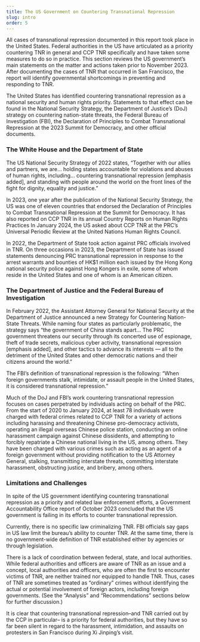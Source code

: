 ```yaml
---
title: The US Government on Countering Transnational Repression
slug: intro
order: 5
---
```


All cases of transnational repression documented in this report took place in the United States. Federal authorities in the US have articulated as a priority countering TNR in general and CCP TNR specifically and have taken some measures to do so in practice. This section reviews the US government’s main statements on the matter and actions taken prior to November 2023. After documenting the cases of TNR that occurred in San Francisco, the report will identify governmental shortcomings in preventing and responding to TNR.

The United States has identified countering transnational repression as a national security and human rights priority. Statements to that effect can be found in the National Security Strategy, the Department of Justice’s (DoJ) strategy on countering nation-state threats, the Federal Bureau of Investigation (FBI), the Declaration of Principles to Combat Transnational Repression at the 2023 Summit for Democracy, and other official documents.

### The White House and the Department of State

The US National Security Strategy of 2022 states, “Together with our allies and partners, we are… holding states accountable for violations and abuses of human rights, including… countering transnational repression [emphasis added], and standing with people around the world on the front lines of the fight for dignity, equality and justice.”

In 2023, one year after the publication of the National Security Strategy, the US was one of eleven countries that endorsed the Declaration of Principles to Combat Transnational Repression at the Summit for Democracy. It has also reported on CCP TNR in its annual Country Reports on Human Rights Practices In January 2024, the US asked about CCP TNR at the PRC’s Universal Periodic Review at the United Nations Human Rights Council.

In 2022, the Department of State took action against PRC officials involved in TNR. On three occasions in 2023, the Department of State has issued statements denouncing PRC transnational repression in response to the arrest warrants and bounties of HK$1 million each issued by the Hong Kong national security police against Hong Kongers in exile, some of whom reside in the United States and one of whom is an American citizen.


### The Department of Justice and the Federal Bureau of Investigation 
In February 2022, the Assistant Attorney General for National Security at the Department of Justice announced a new Strategy for Countering Nation-State Threats. While naming four states as particularly problematic, the strategy says “the government of China stands apart… The PRC government threatens our security through its concerted use of espionage, theft of trade secrets, malicious cyber activity, transnational repression [emphasis added], and other tactics to advance its interests — all to the detriment of the United States and other democratic nations and their citizens around the world.” 

The FBI’s definition of transnational repression is the following: “When foreign governments stalk, intimidate, or assault people in the United States, it is considered transnational repression.” 

Much of the DoJ and FBI’s work countering transnational repression focuses on cases perpetrated by individuals acting on behalf of the PRC. From the start of 2020 to January 2024, at least 78 individuals were charged with federal crimes related to CCP TNR for a variety of actions including harassing and threatening Chinese pro-democracy activists, operating an illegal overseas Chinese police station, conducting an online harassment campaign against Chinese dissidents, and attempting to forcibly repatriate a Chinese national living in the US, among others. They have been charged with various crimes such as acting as an agent of a foreign government without providing notification to the US Attorney General, stalking, transmitting interstate threats, committing interstate harassment, obstructing justice, and bribery, among others.

### Limitations and Challenges
In spite of the US government identifying countering transnational repression as a priority and related law enforcement efforts, a Government Accountability Office report of October 2023 concluded that the US government is failing in its efforts to counter transnational repression. 

Currently, there is no specific law criminalizing TNR. FBI officials say gaps in US law limit the bureau’s ability to counter TNR. At the same time, there is no government-wide definition of TNR established either by agencies or through legislation. 

There is a lack of coordination between federal, state, and local authorities. While federal authorities and officers are aware of TNR as an issue and a concept, local authorities and officers, who are often the first to encounter victims of TNR, are neither trained nor equipped to handle TNR. Thus, cases of TNR are sometimes treated as “ordinary” crimes without identifying the actual or potential involvement of foreign actors, including foreign governments. (See the “Analysis” and “Recommendations” sections below for further discussion.)

It is clear that countering transnational repression–and TNR carried out by the CCP in particular– is a priority for federal authorities, but they have so far been silent in regard to the harassment, intimidation, and assaults on protesters in San Francisco during Xi Jinping’s visit.  